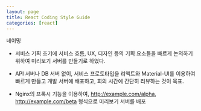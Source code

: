 ```yaml
---
layout: page
title: React Coding Style Guide
categories: [react]
---
```


네이밍

* 서비스 기획 초기에 서비스 흐름, UX, 디자인 등의 기획 요소들을 빠르게 논의하기 
위하여 미리보기 서버를 만들기로 하였다.

* API 서버나 DB 서버 없이, 서비스 프로토타입을 리액트와 Material-UI를 이용하여 
빠르게 만들고 개발 서버에 배포하고, 회의 시간에 간단히 리뷰하는 것이 목표.

* Nginx의 프록시 기능을 이용하여, http://example.com/alpha, http://example.com/beta
형식으로 미리보기 서버를 배포 

